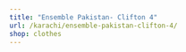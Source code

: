 ```yaml
---
title: "Ensemble Pakistan- Clifton 4"
url: /karachi/ensemble-pakistan-clifton-4/
shop: clothes
---
```

